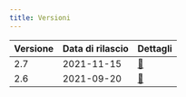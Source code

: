 ```yaml
---
title: Versioni
---
```



| Versione | Data di rilascio | Dettagli |
| --- | --- | --- |
| 2.7 | 2021-11-15 | [:link:](https://github.com/saulpw/visidata/releases/tag/v2.7) |
| 2.6 | 2021-09-20 | [:link:](https://github.com/saulpw/visidata/releases/tag/v2.6) |

